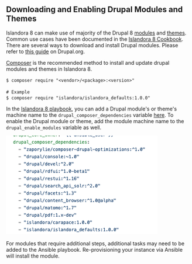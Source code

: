 ## Downloading and Enabling Drupal Modules and Themes

Islandora 8 can make use of majority of the Drupal 8 [modules](https://www.drupal.org/project/project_module) and [themes](https://www.drupal.org/project/project_theme). Common use cases have been documented in the [Islandora 8 Cookbook](https://github.com/Islandora-Labs/Islandora-Cookbook). There are several ways to download and install Drupal modules. Please refer to [this guide](https://www.drupal.org/docs/8/extending-drupal-8) on Drupal.org.

[Composer](https://www.drupal.org/docs/develop/using-composer/using-composer-to-install-drupal-and-manage-dependencies) is the recommended method to install and update drupal modules and themes in Islandora 8. 
```shell
$ composer require "<vendor>/<package>:<version>"

# Example
$ composer require "islandora/islandora_defaults:1.0.0"
```

In the [Islandora 8 playbook](https://github.com/Islandora-Devops/claw-playbook), you can add a Drupal module's or theme's machine name to the `drupal_composer_dependencies` variable [here](https://github.com/Islandora-Devops/islandora-playbook/blob/master/inventory/vagrant/group_vars/webserver/drupal.yml). To enable the Drupal module or theme, add the module machine name to the `drupal_enable_modules` variable as well.

![alt text](../assets/install-enable-drupal-modules_drupal_composer_dependencies.png?raw=true "drupal_composer_dependencies Screenshot")

For modules that require additional steps, additional tasks may need to be added to the Ansible playbook. Re-provisioning your instance via Ansible will install the module.
